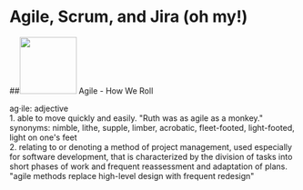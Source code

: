 # Agile, Scrum, and Jira (oh my!)

##<img src="https://github.com/nyu-mhealth/Onboarding/blob/master/Images/scrum.gif" width="100">  Agile - How We Roll

ag·ile: adjective  
    1. able to move quickly and easily. 
    "Ruth was as agile as a monkey."  
    synonyms: nimble, lithe, supple, limber, acrobatic, fleet-footed, light-footed, light on one's feet  
    2. relating to or denoting a method of project management, used especially for software development, that is characterized by the        division of tasks into short phases of work and frequent reassessment and adaptation of plans.
    "agile methods replace high-level design with frequent redesign"  
